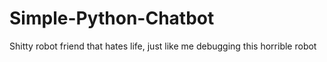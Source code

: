 # Simple-Python-Chatbot

Shitty robot friend that hates life, just like me debugging this horrible robot

